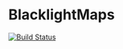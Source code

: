 # BlacklightMaps
[![Build Status](https://travis-ci.org/sul-dlss/blacklight_maps.svg?branch=master)](https://travis-ci.org/sul-dlss/blacklight_maps)